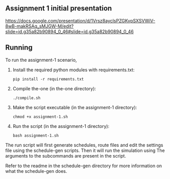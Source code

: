 ## Assignment 1 initial presentation

https://docs.google.com/presentation/d/1Vrsz8ayclsPZGKvpSXSVWiV-8wB-makRSAq_sMJGW-M/edit?slide=id.g35a82b90894_0_46#slide=id.g35a82b90894_0_46

## Running
To run the assignment-1 scenario, 
1. Install the required python modules with requirements.txt:
    ```
    pip install -r requirements.txt
    ```
1. Compile the-one (in the-one directory):
    ```
    ./compile.sh
    ```
1. Make the script executable (in the assignment-1 directory):
    ```
    chmod +x assignment-1.sh
    ```
1. Run the script (in the assignment-1 directory):
    ```
    bash assignment-1.sh
    ```

The run script will first generate schedules, route files and edit the settings file using the schedule-gen scripts.
Then it will run the simulation using
The arguments to the subcommands are present in the script. 

Refer to the readme in the schedule-gen directory for more information on what the schedule-gen does.
